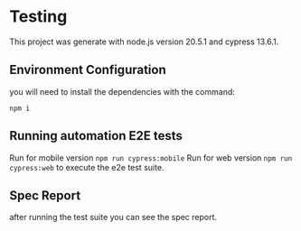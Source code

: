 # Testing

This project was generate with node.js version 20.5.1 and cypress 13.6.1.

## Environment Configuration

you will need to install the dependencies with the command:

`npm i`

## Running automation E2E tests

Run for mobile version `npm run cypress:mobile` 
Run for web version `npm run cypress:web` 
to execute the e2e test suite.

## Spec Report 

after running the test suite you can see the spec report. 

